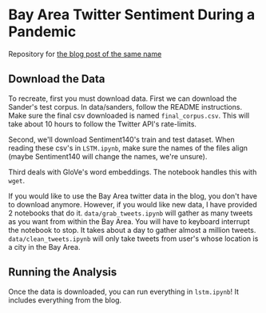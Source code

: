 # Bay Area Twitter Sentiment During a Pandemic

Repository for [the blog post of the same name](https://cameronmalloy.github.io/ba-sentiment.html)

## Download the Data
To recreate, first you must download data.
First we can download the Sander's test corpus. In data/sanders, follow the README instructions. Make sure the final csv downloaded is named `final_corpus.csv`. This will take about 10 hours to follow the Twitter API's rate-limits.

Second, we'll download Sentiment140's train and test dataset. When reading these csv's in `LSTM.ipynb`, make sure the names of the files align (maybe Sentiment140 will change the names, we're unsure).

Third deals with GloVe's word embeddings. The notebook handles this with `wget`.

If you would like to use the Bay Area twitter data in the blog, you don't have to download anymore. However, if you would like new data, I have provided 2 notebooks that do it. `data/grab_tweets.ipynb` will gather as many tweets as you want from within the Bay Area. You will have to keyboard interrupt the notebook to stop. It takes about a day to gather almost a million tweets. `data/clean_tweets.ipynb` will only take tweets from user's whose location is a city in the Bay Area.

## Running the Analysis
Once the data is downloaded, you can run everything in `lstm.ipynb`! It includes everything from the blog.
